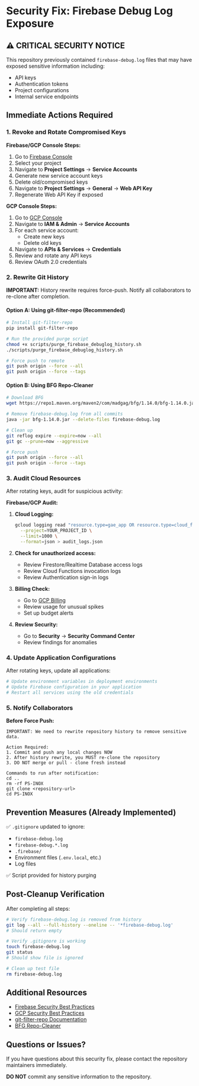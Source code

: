 # Security Fix: Firebase Debug Log Exposure

## ⚠️ CRITICAL SECURITY NOTICE

This repository previously contained `firebase-debug.log` files that may have exposed sensitive information including:
- API keys
- Authentication tokens
- Project configurations
- Internal service endpoints

## Immediate Actions Required

### 1. Revoke and Rotate Compromised Keys

**Firebase/GCP Console Steps:**
1. Go to [Firebase Console](https://console.firebase.google.com/)
2. Select your project
3. Navigate to **Project Settings** → **Service Accounts**
4. Generate new service account keys
5. Delete old/compromised keys
6. Navigate to **Project Settings** → **General** → **Web API Key**
7. Regenerate Web API Key if exposed

**GCP Console Steps:**
1. Go to [GCP Console](https://console.cloud.google.com/)
2. Navigate to **IAM & Admin** → **Service Accounts**
3. For each service account:
   - Create new keys
   - Delete old keys
4. Navigate to **APIs & Services** → **Credentials**
5. Review and rotate any API keys
6. Review OAuth 2.0 credentials

### 2. Rewrite Git History

**IMPORTANT:** History rewrite requires force-push. Notify all collaborators to re-clone after completion.

#### Option A: Using git-filter-repo (Recommended)

```bash
# Install git-filter-repo
pip install git-filter-repo

# Run the provided purge script
chmod +x scripts/purge_firebase_debuglog_history.sh
./scripts/purge_firebase_debuglog_history.sh

# Force push to remote
git push origin --force --all
git push origin --force --tags
```

#### Option B: Using BFG Repo-Cleaner

```bash
# Download BFG
wget https://repo1.maven.org/maven2/com/madgag/bfg/1.14.0/bfg-1.14.0.jar

# Remove firebase-debug.log from all commits
java -jar bfg-1.14.0.jar --delete-files firebase-debug.log

# Clean up
git reflog expire --expire=now --all
git gc --prune=now --aggressive

# Force push
git push origin --force --all
git push origin --force --tags
```

### 3. Audit Cloud Resources

After rotating keys, audit for suspicious activity:

**Firebase/GCP Audit:**
1. **Cloud Logging:**
   ```bash
   gcloud logging read "resource.type=gae_app OR resource.type=cloud_function" \
     --project=YOUR_PROJECT_ID \
     --limit=1000 \
     --format=json > audit_logs.json
   ```

2. **Check for unauthorized access:**
   - Review Firestore/Realtime Database access logs
   - Review Cloud Functions invocation logs
   - Review Authentication sign-in logs

3. **Billing Check:**
   - Go to [GCP Billing](https://console.cloud.google.com/billing)
   - Review usage for unusual spikes
   - Set up budget alerts

4. **Review Security:**
   - Go to **Security** → **Security Command Center**
   - Review findings for anomalies

### 4. Update Application Configurations

After rotating keys, update all applications:

```bash
# Update environment variables in deployment environments
# Update Firebase configuration in your application
# Restart all services using the old credentials
```

### 5. Notify Collaborators

**Before Force Push:**
```
IMPORTANT: We need to rewrite repository history to remove sensitive data.

Action Required:
1. Commit and push any local changes NOW
2. After history rewrite, you MUST re-clone the repository
3. DO NOT merge or pull - clone fresh instead

Commands to run after notification:
cd ..
rm -rf PS-INOX
git clone <repository-url>
cd PS-INOX
```

## Prevention Measures (Already Implemented)

✅ `.gitignore` updated to ignore:
- `firebase-debug.log`
- `firebase-debug.*.log`
- `.firebase/`
- Environment files (`.env.local`, etc.)
- Log files

✅ Script provided for history purging

## Post-Cleanup Verification

After completing all steps:

```bash
# Verify firebase-debug.log is removed from history
git log --all --full-history --oneline -- '*firebase-debug.log'
# Should return empty

# Verify .gitignore is working
touch firebase-debug.log
git status
# Should show file is ignored

# Clean up test file
rm firebase-debug.log
```

## Additional Resources

- [Firebase Security Best Practices](https://firebase.google.com/docs/projects/api-keys#security)
- [GCP Security Best Practices](https://cloud.google.com/security/best-practices)
- [git-filter-repo Documentation](https://github.com/newren/git-filter-repo)
- [BFG Repo-Cleaner](https://rtyley.github.io/bfg-repo-cleaner/)

## Questions or Issues?

If you have questions about this security fix, please contact the repository maintainers immediately.

**DO NOT** commit any sensitive information to the repository.
